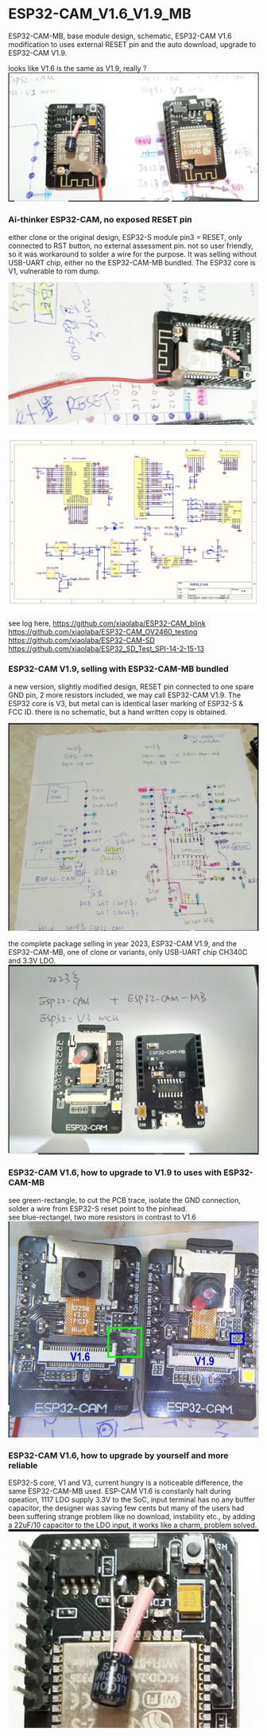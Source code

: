 # ESP32-CAM_V1.6_V1.9_MB
ESP32-CAM-MB, base module design, schematic, ESP32-CAM V1.6 modification to uses external RESET pin and the auto download, upgrade to ESP32-CAM V1.9.  

looks like V1.6 is the same as V1.9, really ?  
![ESP32-CAM_V1.6_V1.9_ESP32-S_CAN.JPG](ESP32-CAM_V1.6_V1.9_ESP32-S_CAN.JPG)  


### Ai-thinker ESP32-CAM, no exposed RESET pin  
either clone or the original design, ESP32-S module pin3 = RESET, only connected to RST button, no external assessment pin. not so user friendly, so it was workaround to solder a wire for the purpose. It was selling without USB-UART chip, either no the ESP32-CAM-MB bundled. The ESP32 core is V1, vulnerable to rom dump.  

![ESP32-CAM_V1.6_no_reset_pin.JPG](ESP32-CAM_V1.6_no_reset_pin.JPG)  

![ESP32-CAM_V1.6_SCHEMATIC.jpg](ESP32-CAM_V1.6_SCHEMATIC.jpg)  

see log here, 
https://github.com/xiaolaba/ESP32-CAM_blink  
https://github.com/xiaolaba/ESP32-CAM_OV2460_testing  
https://github.com/xiaolaba/ESP32-CAM-SD  
https://github.com/xiaolaba/ESP32_SD_Test_SPI-14-2-15-13  



### ESP32-CAM V1.9, selling with ESP32-CAM-MB bundled  
a new version, slightly modified design, RESET pin connected to one spare GND pin, 2 more resistors included, we may call ESP32-CAM V1.9. The ESP32 core is V3, but metal can is identical laser marking of ESP32-S & FCC ID. there is no schematic, but a hand written copy is obtained.

![ESP32-CAM_V1.9_schematic.JPG](ESP32-CAM_V1.9_schematic.JPG)  


the complete package selling in year 2023, ESP32-CAM V1.9, and the ESP32-CAM-MB, one of clone or variants, only USB-UART chip CH340C and 3.3V LDO.  
![ESP32-CAM_V1.9_MB.JPG](ESP32-CAM_V1.9_MB.JPG)  


### ESP32-CAM V1.6, how to upgrade to V1.9 to uses with ESP32-CAM-MB
see green-rectangle, to cut the PCB trace, isolate the GND connection, solder a wire from ESP32-S reset point to the pinhead.  
see blue-rectangel, two more resistors in contrast to V1.6  
![ESP32-CAM_V1.6_V1.9_modification.JPG](ESP32-CAM_V1.6_V1.9_modification.JPG)  


### ESP32-CAM V1.6, how to upgrade by yourself and more reliable  
ESP32-S core, V1 and V3, current hungry is a noticeable difference, the same ESP32-CAM-MB used. ESP-CAM V1.6 is constanly halt during opeation, 1117 LDO supply 3.3V to the SoC, input terminal has no any buffer capacitor, the designer was saving few cents but many of the users had been suffering strange problem like no download, instability etc., by adding a 22uF/10 capacitor to the LDO input, it works like a charm, problem solved.
![ESP32-CAM_V1.6_upgrade_LDO.JPG](ESP32-CAM_V1.6_upgrade_LDO.JPG)  

